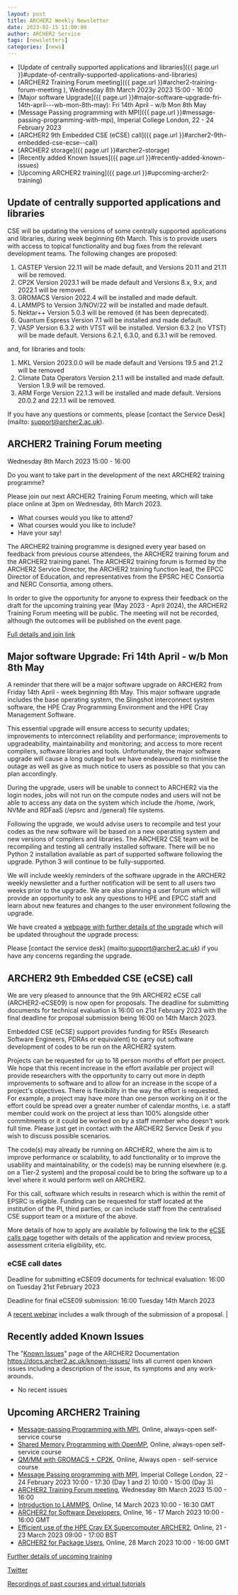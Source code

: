 ```yaml
---
layout: post
title: ARCHER2 Weekly Newsletter
date: 2023-02-15 11:00:00
author: ARCHER2 Service
tags: [newsletters] 
categories: [news]
---
```


- [Update of centrally supported applications and libraries]({{ page.url }}#update-of-centrally-supported-applications-and-libraries)
- [ARCHER2 Training Forum meeting]({{ page.url }}#archer2-training-forum-meeting ), Wednesday 8th March 2023y 2023 15:00 - 16:00
- [Major software Upgrade]({{ page.url }}#major-software-upgrade-fri-14th-april---wb-mon-8th-may): Fri 14th April - w/b Mon 8th May
- [Message Passing programming with MPI]({{ page.url }}#message-passing-programming-with-mpi), Imperial College London, 22 - 24 February 2023
- [ARCHER2 9th Embedded CSE (eCSE) call]({{ page.url }}#archer2-9th-embedded-cse-ecse--call)
- [ARCHER2 storage]({{ page.url }}#archer2-storage)
- [Recently added Known Issues]({{ page.url }}#recently-added-known-issues)
- [Upcoming ARCHER2 training]({{ page.url }}#upcoming-archer2-training)

<!--more-->
 

## Update of centrally supported applications and libraries

CSE will be updating the versions of some centrally supported applications and libraries, during week beginning 6th March. This is to provide users with access to topical functionality and bug fixes from the relevant development teams. The following changes are proposed:

1.	CASTEP Version 22.11 will be made default, and Versions 20.11 and 21.11 will be removed.
2.	CP2K Version 2023.1 will be made default and Versions 8.x, 9.x, and 2022.1 will be removed.
3.	GROMACS Version 2022.4 will be installed and made default.
4.	LAMMPS to Version 3/NOV/22 will be installed and made default.
5.	Nektar++ Version 5.0.3 will be removed (it has been deprecated).
6.	Quantum Espress Version 7.1 will be installed and made default.
7.	VASP Version 6.3.2 with VTST will be installed. Version 6.3.2 (no VTST) will be made default. Versions 6.2.1, 6.3.0, and 6.3.1 will be removed.

and, for libraries and tools:

1.	MKL Version 2023.0.0 will be made default and Versions 19.5 and 21.2 will be removed
2.	Climate Data Operators Version 2.1.1 will be installed and made default. Version 1.9.9 will be removed.
3.	ARM Forge Version 22.1.3 will be installed and made default. Versions 20.0.2 and 22.1.1 will be removed.

If you have any questions or comments, please [contact the Service Desk](mailto: support@archer2.ac.uk). 


## ARCHER2 Training Forum meeting

Wednesday 8th March 2023 15:00 - 16:00

Do you want to take part in the development of the next ARCHER2 training programme?

Please join our next ARCHER2 Training Forum meeting, which will take place online at 3pm on Wednesday, 8th March 2023.

- What courses would you like to attend?
- What courses would you like to include?
- Have your say!

The ARCHER2 training programme is designed every year based on feedback from previous course attendees, the ARCHER2 training forum and the ARCHER2 training panel. The ARCHER2 training forum is formed by the ARCHER2 Service Director, the ARCHER2 training function lead, the EPCC Director of Education, and representatives from the EPSRC HEC Consortia and NERC Consortia, among others.

In order to give the opportunity for anyone to express their feedback on the draft for the upcoming training year (May 2023 - April 2024), the ARCHER2 Training Forum meeting will be public. The meeting will not be recorded, although the outcomes will be published on the event page.

[Full details and join link](http://localhost:4000/training/courses/230308-archer2-training-forum/)


## Major software Upgrade: Fri 14th April - w/b Mon 8th May


A reminder that there will be a major software upgrade on ARCHER2 from Friday 14th April - week beginning 8th May. This major software upgrade includes the base operating system, the Slingshot interconnect system software, the HPE Cray Programming Environment and the HPE Cray Management Software.

This essential upgrade will ensure access to security updates; improvements to interconnect reliability and performance; improvements to upgradeability, maintainability and monitoring; and access to more recent compilers, software libraries and tools. Unfortunately, the major software upgrade will cause a long outage but we have endeavoured to minimise the outage as well as give as much notice to users as possible so that you can plan accordingly.

During the upgrade, users will be unable to connect to ARCHER2 via the login nodes, jobs will not run on the compute nodes and users will not be able to access any data on the system which include the /home, /work, NVMe and RDFaaS (/epsrc and /general) file systems.

Following the upgrade, we would advise users to recompile and test your codes as the new software will be based on a new operating system and new versions of compilers and libraries. The ARCHER2 CSE team will be recompiling and testing all centrally installed software. There will be no Python 2 installation available as part of supported software following the upgrade. Python 3 will continue to be fully-supported.  

We will include weekly reminders of the software upgrade in the ARCHER2 weekly newsletter and a further notification will be sent to all users two weeks prior to the upgrade. We are also planning a user forum which will provide an opportunity to ask any questions to HPE and EPCC staff and learn about new features and changes to the user environment following the upgrade.

We have created a [webpage with further details of the upgrade](https://docs.archer2.ac.uk/faq/upgrade-2023/) which will be updated throughout the upgrade process:  

Please [contact the service desk] (mailto:support@archer2.ac.uk) if you have any concerns regarding the upgrade. 



## ARCHER2 9th Embedded CSE (eCSE)  call

We are very pleased to announce that the 9th ARCHER2 eCSE call
(ARCHER2-eCSE09) is now open for proposals. The deadline for submitting documents for technical evaluation is 16:00 on 21st February 2023 with the final deadline for proposal submission being 16:00 on 14th March 2023.

Embedded CSE (eCSE) support provides funding for RSEs (Research Software Engineers, PDRAs or equivalent) to carry out software development of codes to be run on the ARCHER2 system.

Projects can be requested for up to 18 person months of effort per project. We hope that this recent increase in the effort available per project will provide researchers with the opportunity to carry out more in depth improvements to software and to allow for an increase in the scope of a project's objectives. There is flexibility in the way the effort is requested. For example, a project may have more than one person working on it or the effort could be spread over a greater number of calendar months, i.e. a staff member could work on the project at less than 100% alongside other commitments or it could be worked on by a staff member who doesn't work full time. Please just get in contact with the ARCHER2 Service Desk if you wish to discuss possible scenarios.

The code(s) may already be running on ARCHER2, where the aim is to improve performance or scalability, to add functionality or to improve the usability and maintainability, or the code(s) may be running elsewhere (e.g. on a Tier-2 system) and the proposal could be to bring the software up to a level where it would perform well on ARCHER2.

For this call, software which results in research which is within the remit of EPSRC is eligible. Funding can be requested for staff located at the institution of the PI, third parties, or can include staff from the centralised CSE support team or a mixture of the above.

More details of how to apply are available by following the link to the [eCSE calls page](https://www.archer2.ac.uk/ecse/) together with details of the application and review process, assessment criteria eligibility, etc.


### eCSE call dates


Deadline for submitting eCSE09 documents for technical evaluation: 16:00 on Tuesday 21st February 2023

Deadline for final eCSE09 submission: 16:00 Tuesday 14th March 2023

A [recent webinar](https://www.archer2.ac.uk/training/courses/220428-ecse-webinar/) includes a walk through of the submission of a proposal.
                  |


## Recently added Known Issues
 
The "[Known Issues](https://docs.archer2.ac.uk/known-issues/)" page of the ARCHER2 Documentation
<https://docs.archer2.ac.uk/known-issues/>
lists all current open known issues including a description of the issue, its symptoms and any work-arounds.

- No recent issues


## Upcoming ARCHER2 Training

- [Message-passing Programming with MPI](https://www.archer2.ac.uk/training/courses/210000-mpi-self-service/), Online, always-open self-service course
- [Shared Memory Programming with OpenMP](https://www.archer2.ac.uk/training/courses/210000-openmp-self-service/), Online, always-open self-service course
- [QM/MM with GROMACS + CP2K](https://www.archer2.ac.uk/training/courses/220000-gromacs-self-service/), Online, Always open - self-service course
- [Message Passing programming with MPI](https://www.archer2.ac.uk/training/courses/230222-mpi/), Imperial College London, 22 - 24 February 2023 10:00 - 17:30 (Day 1 and 2) 10:00 - 15:00 (Day 3) 
- [ARCHER2 Training Forum meeting](https://www.archer2.ac.uk/training/courses/230308-archer2-training-forum/), Wednesday 8th March 2023 15:00 - 16:00
- [Introduction to LAMMPS](https://www.archer2.ac.uk/training/courses/230314-lammps), Online, 14 March 2023 10:00 - 16:30 GMT 
- [ARCHER2 for Software Developers](https://www.archer2.ac.uk/training/courses/230316-software-developers), Online, 16 - 17 March 2023 10:00 - 16:00 GMT
- [Efficient use of the HPE Cray EX Supercomputer ARCHER2](https://www.archer2.ac.uk/training/courses/230321-hpe-cray-ex), Online, 21 - 23 March 2023 09:00 - 17:00 BST 	
- [ARCHER2 for Package Users](https://www.archer2.ac.uk/training/courses/230328-package-users), Online, 28 March 2023 10:00 - 16:00 GMT 

[Further details of upcoming training](https://www.archer2.ac.uk/training/#upcoming-training)

[Twitter](https://twitter.com/ARCHER2_HPC)

[Recordings of past courses and virtual tutorials](https://www.archer2.ac.uk/training/materials/)

